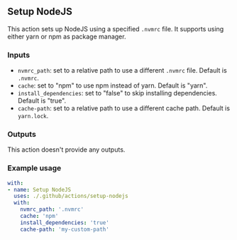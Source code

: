 ## Setup NodeJS

This action sets up NodeJS using a specified `.nvmrc` file. It supports using either yarn or npm as package manager.

### Inputs

* `nvmrc_path`: set to a relative path to use a different `.nvmrc` file. Default is `.nvmrc`.
* `cache`: set to &quot;npm&quot; to use npm instead of yarn. Default is &quot;yarn&quot;.
* `install_dependencies`: set to &quot;false&quot; to skip installing dependencies. Default is &quot;true&quot;.
* `cache-path`: set to a relative path to use a different cache path. Default is `yarn.lock`.

### Outputs

This action doesn't provide any outputs.

### Example usage

```yaml
with:
- name: Setup NodeJS
  uses: ./.github/actions/setup-nodejs
  with:
    nvmrc_path: '.nvmrc'
    cache: 'npm'
    install_dependencies: 'true'
    cache-path: 'my-custom-path'
```
